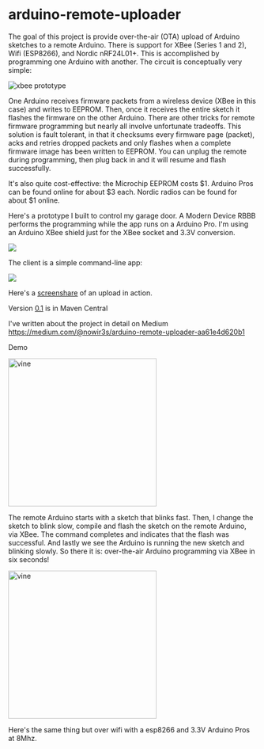 # arduino-remote-uploader

The goal of this project is provide over-the-air (OTA) upload of Arduino sketches to a remote Arduino. There is support for XBee (Series 1 and 2), Wifi (ESP8266), and Nordic nRF24L01+. This is accomplished by programming one Arduino with another. The circuit is conceptually very simple:

<img src="https://raw.githubusercontent.com/andrewrapp/arduino-remote-uploader/master/resources/prototype-wiring-xbee_bb.png" alt="xbee prototype" border="0" />

One Arduino receives firmware packets from a wireless device (XBee in this case) and writes to EEPROM. Then, once it receives the entire sketch it flashes the firmware on the other Arduino. There are other tricks for remote firmware programming but nearly all involve unfortunate tradeoffs. This solution is fault tolerant, in that it checksums every firmware page (packet), acks and retries dropped packets and only flashes when a complete firmware image has been written to EEPROM. You can unplug the remote during programming, then plug back in and it will resume and flash successfully.

It's also quite cost-effective: the Microchip EEPROM costs $1. Arduino Pros can be found online for about $3 each. Nordic radios can be found for about $1 online.

Here's a prototype I built to control my garage door. A Modern Device RBBB performs the programming while the app runs on a Arduino Pro. I'm using an Arduino XBee shield just for the XBee socket and 3.3V conversion. 

<img src="https://github.com/andrewrapp/arduino-remote-uploader/blob/master/resources/garage-door-prototype.jpeg?raw=true"/>

The client is a simple command-line app:

<img src="https://github.com/andrewrapp/arduino-remote-uploader/blob/master/resources/remote-upload-client.png?raw=true"/>

Here's a <a href="https://youtu.be/Vqg-zZniQU0" target="_blank">screenshare</a> of an upload in action.

Version [0.1](https://search.maven.org/#search%7Cga%7C1%7Ca%3A%22arduino-remote-uploader%22) is in Maven Central

<!--<video src="https://github.com/andrewrapp/arduino-remote-uploader/blob/master/resources/remote-flash-screen-recording.mov?raw=true" controls autoplay></video>-->

I've written about the project in detail on Medium https://medium.com/@nowir3s/arduino-remote-uploader-aa61e4d620b1

Demo

<a href="https://vine.co/v/O0jLBw7aO1m" target="_blank"><img src="https://raw.githubusercontent.com/andrewrapp/arduino-remote-uploader/master/resources/vine-xbee.png" alt="vine" width="300" height="299" border="0" /></a>

The remote Arduino starts with a sketch that blinks fast. Then, I change the sketch to blink slow, compile and flash the sketch on the remote Arduino, via XBee. The command completes and indicates that the flash was successful. And lastly we see the Arduino is running the new sketch and blinking slowly. So there it is: over-the-air Arduino programming via XBee in six seconds!

<a href="https://vine.co/v/empxvZgpuqV" target="_blank"><img src="https://raw.githubusercontent.com/andrewrapp/arduino-remote-uploader/master/resources/vine-wifi.png" alt="vine" width="300" height="299" border="0" /></a>

Here's the same thing but over wifi with a esp8266 and 3.3V Arduino Pros at 8Mhz.
